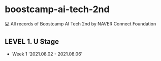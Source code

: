 # boostcamp-ai-tech-2nd

💻 All records of Boostcamp AI Tech 2nd by NAVER Connect Foundation

## LEVEL 1. U Stage

- Week 1 '2021.08.02 - 2021.08.06'